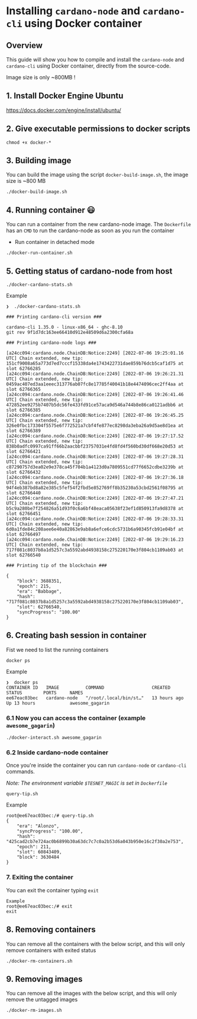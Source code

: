 # Installing `cardano-node` and `cardano-cli` using Docker container
## Overview
This guide will show you how to compile and install the `cardano-node` and `cardano-cli` using Docker container, directly from the source-code.

Image size is only ~800MB !

## 1. Install Docker Engine Ubuntu
https://docs.docker.com/engine/install/ubuntu/

## 2. Give executable permissions to docker scripts
```
chmod +x docker-*
```

## 3. Building image
You can build the image using the script `docker-build-image.sh`, the image size is ~800 MB

```
./docker-build-image.sh
```

## 4. Running container :smiley:
You can run a container from the new cardano-node image.
The `Dockerfile` has an `CMD` to run the cardano-node as soon as you run the container
* Run container in detached mode

```
./docker-run-container.sh
```

## 5. Getting status of cardano-node from host
```
./docker-cardano-stats.sh
```
Example
```
❯  ./docker-cardano-stats.sh 

### Printing cardano-cli version ###

cardano-cli 1.35.0 - linux-x86_64 - ghc-8.10
git rev 9f1d7dc163ee66410d912e48509d6a2300cfa68a

### Printing cardano-node logs ###

[a24cc094:cardano.node.ChainDB:Notice:2249] [2022-07-06 19:25:01.16 UTC] Chain extended, new tip: 151cf9008a65a773d7ed7cccf15338da4e1743422731dae859b76dcb5caf1d75 at slot 62766285
[a24cc094:cardano.node.ChainDB:Notice:2249] [2022-07-06 19:26:21.31 UTC] Chain extended, new tip: 0459ac407ed3aa1eeec313776ab07fc8e17785f40041b18e4474096cec2ff4aa at slot 62766365
[a24cc094:cardano.node.ChainDB:Notice:2249] [2022-07-06 19:26:41.46 UTC] Chain extended, new tip: 472852ee9275b7407b5dc56fe433fd91ce57aca9d546a744b8e86ca0121adbb6 at slot 62766385
[a24cc094:cardano.node.ChainDB:Notice:2249] [2022-07-06 19:26:45.25 UTC] Chain extended, new tip: 326e0fbc173304f5575e6f772521a7cbf4fe877ec8298da3eba26a9d5ae8d1ea at slot 62766389
[a24cc094:cardano.node.ChainDB:Notice:2249] [2022-07-06 19:27:17.52 UTC] Chain extended, new tip: 838b0adfc0997ca91ff66b2aacbbf23757031e4fd8fd4f560bd30df668e20d53 at slot 62766421
[a24cc094:cardano.node.ChainDB:Notice:2249] [2022-07-06 19:27:28.31 UTC] Chain extended, new tip: c87290757d3ea02e9e378ca45f704b1a4123d0a7809551cd77f6652cdbe3239b at slot 62766432
[a24cc094:cardano.node.ChainDB:Notice:2249] [2022-07-06 19:27:36.18 UTC] Chain extended, new tip: 94f4eb387bd8a82e385c5fef54f2fbd5e852769ff8b35230a53cbd2561f08795 at slot 62766440
[a24cc094:cardano.node.ChainDB:Notice:2249] [2022-07-06 19:27:47.21 UTC] Chain extended, new tip: b5c9a280be7f254826a51d93f0c6a6bf48eaca05638f23ef1d850913fa9d8378 at slot 62766451
[a24cc094:cardano.node.ChainDB:Notice:2249] [2022-07-06 19:28:33.31 UTC] Chain extended, new tip: 6d0a1fde84c208aee6e40a82863e9ab8a6efce6cdc5731b6a90345fcb91e04bf at slot 62766497
[a24cc094:cardano.node.ChainDB:Notice:2249] [2022-07-06 19:29:16.23 UTC] Chain extended, new tip: 717f081c8037b8a1d5257c3a5592abd4938158c275220170e3f804cb1109ab03 at slot 62766540

### Printing tip of the blockchain ###

{
    "block": 3688351,
    "epoch": 215,
    "era": "Babbage",
    "hash": "717f081c8037b8a1d5257c3a5592abd4938158c275220170e3f804cb1109ab03",
    "slot": 62766540,
    "syncProgress": "100.00"
}
```
## 6. Creating bash session in container
Fist we need to list the running containers
```
docker ps
```
Example
```
❯  docker ps
CONTAINER ID   IMAGE          COMMAND                  CREATED        STATUS        PORTS     NAMES
ee67eac03bec   cardano-node   "/root/.local/bin/st…"   13 hours ago   Up 13 hours             awesome_gagarin
```

### 6.1 Now you can access the container (example `awesome_gagarin`)
```
./docker-interact.sh awesome_gagarin
```

### 6.2 Inside cardano-node container
Once you're inside the container you can run `cardano-node` or `cardano-cli` commands.

*Note: The environment variable `$TESNET_MAGIC` is set in `Dockerfile`*
```
query-tip.sh 
```
Example
```
root@ee67eac03bec:/# query-tip.sh 
{
    "era": "Alonzo",
    "syncProgress": "100.00",
    "hash": "425cad2cb7e724ac0b6899b30a63dc7c7c0a2b53d6a043b950e16c2f30a2e753",
    "epoch": 211,
    "slot": 60843409,
    "block": 3630484
}
```


### 7. Exiting the container
You can exit the container typing `exit`
```
Example
root@ee67eac03bec:/# exit
exit
```

## 8. Removing containers
You can remove all the containers with the below script, and this will only remove containers with exited status
```
./docker-rm-containers.sh
```

## 9. Removing images
You can remove all the images with the below script, and this will only remove the untagged images
```
./docker-rm-images.sh
```